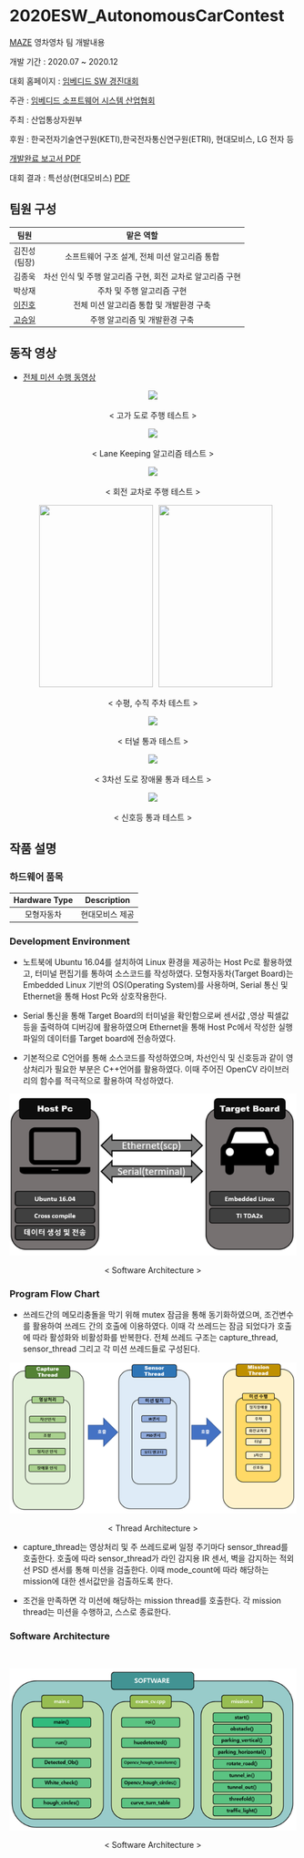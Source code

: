 # 2020ESW_AutonomousCarContest

[MAZE](https://maze.co.kr) 영차영차 팀 개발내용

개발 기간 : 2020.07 ~ 2020.12 

대회 홈페이지 : [임베디드 SW 경진대회](https://eswcontest.or.kr/main/main.php)

주관 : [임베디드 소프트웨어 시스템 산업협회](https://kessia.kr/main/main.php)

주최 : 산업통상자원부

후원 : 한국전자기술연구원(KETI),한국전자통신연구원(ETRI), 현대모비스, LG 전자 등

[개발완료 보고서 PDF](./PDF/2020ESWContest_자율주행모형자동차_2051_영차영차_개발완료보고서.pdf)

대회 결과 : 특선상(현대모비스) [PDF](./PDF/2020_임베디드소프트웨어공모전_특선상.pdf)

## 팀원 구성

|팀원|맡은 역할|
|:---------:|:---:|
|김진성<br>(팀장)| 소프트웨어 구조 설계, 전체 미션 알고리즘 통합 |
|김종욱| 차선 인식 및 주행 알고리즘 구현, 회전 교차로 알고리즘 구현  |
|박상재| 주차 및 주행 알고리즘 구현 |
|[이진호](https://github.com/StylishPanther)|전체 미션 알고리즘 통합 및 개발환경 구축 | 
|[고승일](https://github.com/gseung)|주행 알고리즘 및 개발환경 구축|   

## 동작 영상  

- [전체 미션 수행 동영상](https://www.youtube.com/watch?v=f_BQ3XMBDCw)

<p align="center"><img src="./images/highlevel_road.gif"></p> 
<p align="center"> < 고가 도로 주행 테스트 ></p>  

<p align="center"><img src="./images/basic_driving.gif" ></p>  
<p align="center"> < Lane Keeping 알고리즘 테스트 ></p>  

<p align="center"><img src="./images/circular.gif" ></p>  
<p align="center"> < 회전 교차로 주행 테스트 ></p>

<p align="center"><img src="./images/horizontal.gif" width="200px" height="320px" hspace = "10px"><img src="images/vertical.gif" width="200px" height="320px"></p>  
<p align="center"> < 수평, 수직 주차 테스트 ></p>
 

<p align="center"><img src="./images/tunnel.gif"></p> 
<p align="center"> < 터널 통과 테스트 ></p>  

<p align="center"><img src="./images/multiplelines.gif"></p> 
<p align="center"> < 3차선 도로 장애물 통과 테스트 ></p>  

<p align="center"><img src="./images/trafficlight.gif"></p> 
<p align="center"> < 신호등 통과 테스트 ></p> 


## 작품 설명  

### 하드웨어 품목  

|Hardware Type|Description|  
|:---:|:---:|
|모형자동차|현대모비스 제공||  

### Development Environment


- 노트북에 Ubuntu 16.04를 설치하여 Linux 환경을 제공하는 Host Pc로 활용하였고, 터미널 편집기를 통하여 소스코드를 작성하였다. 모형자동차(Target Board)는 Embedded Linux 기반의 OS(Operating System)를 사용하며, Serial 통신 및 Ethernet을 통해 Host Pc와 상호작용한다.

- Serial 통신을 통해 Target Board의 터미널을 확인함으로써 센서값 ,영상 픽셀값 등을 출력하여 디버깅에 활용하였으며 Ethernet을 통해 Host Pc에서 작성한 실행파일의 데이터를 Target board에 전송하였다. 

- 기본적으로 C언어를 통해 소스코드를 작성하였으며, 차선인식 및 신호등과 같이 영상처리가 필요한 부분은 C++언어를 활용하였다. 이때 주어진 OpenCV 라이브러리의 함수를 적극적으로 활용하여 작성하였다.

<p align="center"><img src="images/development_environment.png"></p> 
<p align="center"> < Software Architecture ></p>


### Program Flow Chart

- 쓰레드간의 메모리충돌을 막기 위해 mutex 잠금을 통해 동기화하였으며, 조건변수를 활용하여 쓰레드 간의 호출에 이용하였다. 이때 각 쓰레드는 잠금 되었다가 호출에 따라 활성화와 비활성화를 반복한다. 전체 쓰레드 구조는 capture_thread, sensor_thread 그리고 각 미션 쓰레드들로 구성된다. 

<p align="center"><img src="images/thread_architecture.png"></p> 
<p align="center"> < Thread Architecture ></p>  

- capture_thread는 영상처리 및 주 쓰레드로써 일정 주기마다 sensor_thread를 호출한다. 호출에 따라 sensor_thread가 라인 감지용 IR 센서, 벽을 감지하는 적외선 PSD 센서를 통해 미션을 검출한다. 이때 mode_count에 따라 해당하는 mission에 대한 센서값만을 검출하도록 한다. 

- 조건을 만족하면 각 미션에 해당하는 mission thread를 호출한다. 각 mission thread는 미션을 수행하고, 스스로 종료한다.

### Software Architecture
<br>
<p align="center"><img src="images/software_architecture.png"></p> 
<p align="center"> < Software Architecture ></p> 
